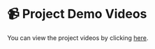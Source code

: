 # 📹 Project Demo Videos

You can view the project videos by clicking [here](https://drive.google.com/drive/folders/1wijqavzgMnA7Wy-GMc7cEDPDEpBgyXwr?usp=sharing).